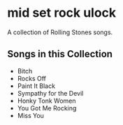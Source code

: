 # mid set rock ulock

A collection of Rolling Stones songs.

## Songs in this Collection

- Bitch
- Rocks Off
- Paint It Black
- Sympathy for the Devil
- Honky Tonk Women
- You Got Me Rocking
- Miss You
